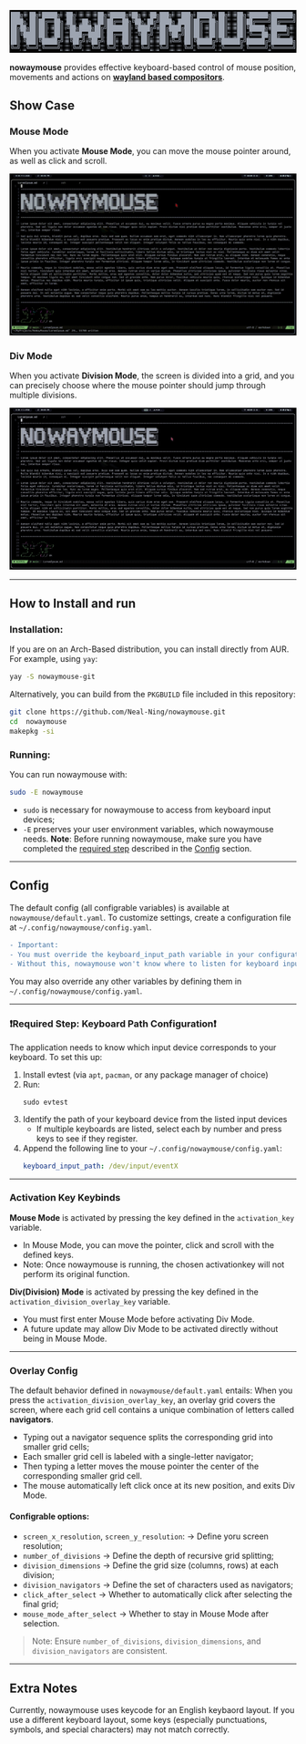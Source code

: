 ![# NoWayMouse](./medias/nowaymouse.png)

**nowaymouse** provides effective keyboard-based control of mouse position, movements and actions on [**wayland based compositors**](https://wiki.archlinux.org/title/Wayland).

## Show Case
### Mouse Mode
When you activate **Mouse Mode**, you can move the mouse pointer around, as well as click and scroll.

![mousemode showcase](./medias/mousemode.gif)

### Div Mode
When you activate **Division Mode**, the screen is divided into a grid, and you can precisely choose where the mouse pointer should jump through multiple divisions.

![divmode showcase](./medias/divmode.gif)

---

## How to Install and run

### Installation:
If you are on an Arch-Based distribution, you can install directly from AUR. For example, using `yay`: 
```bash
yay -S nowaymouse-git
```

Alternatively, you can build from the `PKGBUILD` file included in this repository: 
```bash
git clone https://github.com/Neal-Ning/nowaymouse.git
cd  nowaymouse
makepkg -si
```

### Running:
You can run nowaymouse with: 
```bash
sudo -E nowaymouse
```
- `sudo` is necessary for nowaymouse to access from keyboard input devices;
- `-E` preserves your user environment variables, which nowaymouse needs.
**Note**: Before running nowaymouse, make sure you have completed the [required step](#required-step-keyboard-path-configuration) described in the [Config](#config) section.
---

## Config

The default config (all configrable variables) is available at `nowaymouse/default.yaml`.
To customize settings, create a configuration file at `~/.config/nowaymouse/config.yaml`.

```diff
- Important:
- You must override the keyboard_input_path variable in your configuration. 
- Without this, nowaymouse won't know where to listen for keyboard input.
```

You may also override any other variables by defining them in `~/.config/nowaymouse/config.yaml`.

---

### ❗Required Step: Keyboard Path Configuration❗
The application needs to know which input device corresponds to your keyboard. To set this up:
1. Install evtest (via `apt`, `pacman`, or any package manager of choice)
2. Run:
    ```
    sudo evtest
    ```
3. Identify the path of your keyboard device from the listed input devices
    - If multiple keyboards are listed, select each by number and press keys to see if they register.
4. Append the following line to your `~/.config/nowaymouse/config.yaml`:  
   ```yaml
   keyboard_input_path: /dev/input/eventX
    ```
---

### Activation Key Keybinds
**Mouse Mode** is activated by pressing the key defined in the `activation_key` variable. 
- In Mouse Mode, you can move the pointer, click and scroll with the defined keys.
- Note: Once nowaymouse is running, the chosen activationkey will not perform its original function.

**Div(Division) Mode** is activated by pressing the key defined in the `activation_division_overlay_key` variable.
- You must first enter Mouse Mode before activating Div Mode.
- A future update may allow Div Mode to be activated directly without being in Mouse Mode.

---

### Overlay Config
The default behavior defined in `nowaymouse/default.yaml` entails: When you press the `activation_division_overlay_key`, an overlay grid covers the screen, where each grid cell contains a unique combination of letters called **navigators**.
- Typing out a navigator sequence splits the corresponding grid into smaller grid cells;
- Each smaller grid cell is labeled with a single-letter navigator;
- Then typing a letter moves the mouse pointer the center of the corresponding smaller grid cell. 
- The mouse automatically left click once at its new position, and exits Div Mode.

#### Configrable options:
- `screen_x_resolution`, `screen_y_resolution`: -> Define yoru screen resolution;
- `number_of_divisions` -> Define the depth of recursive grid splitting;
- `division_dimensions` -> Define the grid size (columns, rows) at each division;
- `division_navigators` -> Define the set of characters used as navigators;
- `click_after_select` -> Whether to automatically click after selecting the final grid;
- `mouse_mode_after_select` -> Whether to stay in Mouse Mode after selection. 
> Note: Ensure `number_of_divisions`, `division_dimensions`, and `division_navigators` are consistent.

---

## Extra Notes
Currently, nowaymouse uses keycode for an English keybaord layout. If you use a different keyboard layout, some keys (especially punctuations, symbols, and special characters) may not match correctly.

